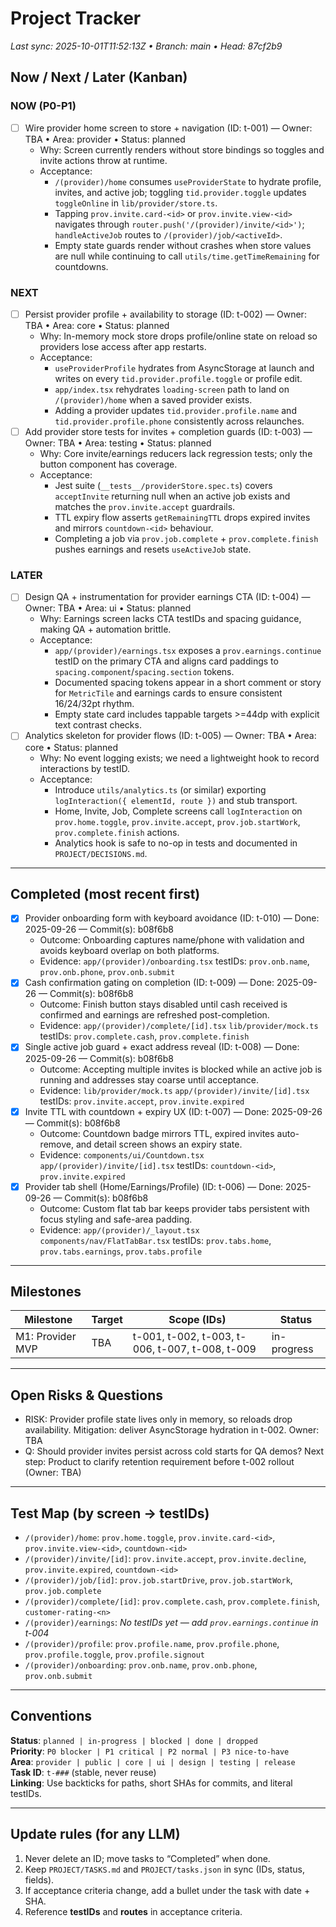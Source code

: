 # Project Tracker

_Last sync: 2025-10-01T11:52:13Z • Branch: main • Head: 87cf2b9_

## Now / Next / Later (Kanban)

### NOW (P0-P1)
- [ ] Wire provider home screen to store + navigation (ID: t-001) — Owner: TBA • Area: provider • Status: planned
  - Why: Screen currently renders without store bindings so toggles and invite actions throw at runtime.
  - Acceptance:
    - `/(provider)/home` consumes `useProviderState` to hydrate profile, invites, and active job; toggling `tid.provider.toggle` updates `toggleOnline` in `lib/provider/store.ts`.
    - Tapping `prov.invite.card-<id>` or `prov.invite.view-<id>` navigates through `router.push('/(provider)/invite/<id>')`; `handleActiveJob` routes to `/(provider)/job/<activeId>`.
    - Empty state guards render without crashes when store values are null while continuing to call `utils/time.getTimeRemaining` for countdowns.

### NEXT
- [ ] Persist provider profile + availability to storage (ID: t-002) — Owner: TBA • Area: core • Status: planned
  - Why: In-memory mock store drops profile/online state on reload so providers lose access after app restarts.
  - Acceptance:
    - `useProviderProfile` hydrates from AsyncStorage at launch and writes on every `tid.provider.profile.toggle` or profile edit.
    - `app/index.tsx` rehydrates `loading-screen` path to land on `/(provider)/home` when a saved provider exists.
    - Adding a provider updates `tid.provider.profile.name` and `tid.provider.profile.phone` consistently across relaunches.
- [ ] Add provider store tests for invites + completion guards (ID: t-003) — Owner: TBA • Area: testing • Status: planned
  - Why: Core invite/earnings reducers lack regression tests; only the button component has coverage.
  - Acceptance:
    - Jest suite (`__tests__/providerStore.spec.ts`) covers `acceptInvite` returning null when an active job exists and matches the `prov.invite.accept` guardrails.
    - TTL expiry flow asserts `getRemainingTTL` drops expired invites and mirrors `countdown-<id>` behaviour.
    - Completing a job via `prov.job.complete` + `prov.complete.finish` pushes earnings and resets `useActiveJob` state.

### LATER
- [ ] Design QA + instrumentation for provider earnings CTA (ID: t-004) — Owner: TBA • Area: ui • Status: planned
  - Why: Earnings screen lacks CTA testIDs and spacing guidance, making QA + automation brittle.
  - Acceptance:
    - `app/(provider)/earnings.tsx` exposes a `prov.earnings.continue` testID on the primary CTA and aligns card paddings to `spacing.component`/`spacing.section` tokens.
    - Documented spacing tokens appear in a short comment or story for `MetricTile` and earnings cards to ensure consistent 16/24/32pt rhythm.
    - Empty state card includes tappable targets >=44dp with explicit text contrast checks.
- [ ] Analytics skeleton for provider flows (ID: t-005) — Owner: TBA • Area: core • Status: planned
  - Why: No event logging exists; we need a lightweight hook to record interactions by testID.
  - Acceptance:
    - Introduce `utils/analytics.ts` (or similar) exporting `logInteraction({ elementId, route })` and stub transport.
    - Home, Invite, Job, Complete screens call `logInteraction` on `prov.home.toggle`, `prov.invite.accept`, `prov.job.startWork`, `prov.complete.finish` actions.
    - Analytics hook is safe to no-op in tests and documented in `PROJECT/DECISIONS.md`.

---

## Completed (most recent first)
- [x] Provider onboarding form with keyboard avoidance (ID: t-010) — Done: 2025-09-26 — Commit(s): b08f6b8
  - Outcome: Onboarding captures name/phone with validation and avoids keyboard overlap on both platforms.
  - Evidence: `app/(provider)/onboarding.tsx` testIDs: `prov.onb.name`, `prov.onb.phone`, `prov.onb.submit`
- [x] Cash confirmation gating on completion (ID: t-009) — Done: 2025-09-26 — Commit(s): b08f6b8
  - Outcome: Finish button stays disabled until cash received is confirmed and earnings are refreshed post-completion.
  - Evidence: `app/(provider)/complete/[id].tsx` `lib/provider/mock.ts` testIDs: `prov.complete.cash`, `prov.complete.finish`
- [x] Single active job guard + exact address reveal (ID: t-008) — Done: 2025-09-26 — Commit(s): b08f6b8
  - Outcome: Accepting multiple invites is blocked while an active job is running and addresses stay coarse until acceptance.
  - Evidence: `lib/provider/mock.ts` `app/(provider)/invite/[id].tsx` testIDs: `prov.invite.accept`, `prov.invite.expired`
- [x] Invite TTL with countdown + expiry UX (ID: t-007) — Done: 2025-09-26 — Commit(s): b08f6b8
  - Outcome: Countdown badge mirrors TTL, expired invites auto-remove, and detail screen shows an expiry state.
  - Evidence: `components/ui/Countdown.tsx` `app/(provider)/invite/[id].tsx` testIDs: `countdown-<id>`, `prov.invite.expired`
- [x] Provider tab shell (Home/Earnings/Profile) (ID: t-006) — Done: 2025-09-26 — Commit(s): b08f6b8
  - Outcome: Custom flat tab bar keeps provider tabs persistent with focus styling and safe-area padding.
  - Evidence: `app/(provider)/_layout.tsx` `components/nav/FlatTabBar.tsx` testIDs: `prov.tabs.home`, `prov.tabs.earnings`, `prov.tabs.profile`

---

## Milestones
| Milestone | Target | Scope (IDs) | Status |
|---|---|---|---|
| M1: Provider MVP | TBA | t-001, t-002, t-003, t-006, t-007, t-008, t-009 | in-progress |

---

## Open Risks & Questions
- RISK: Provider profile state lives only in memory, so reloads drop availability. Mitigation: deliver AsyncStorage hydration in t-002. Owner: TBA
- Q: Should provider invites persist across cold starts for QA demos? Next step: Product to clarify retention requirement before t-002 rollout (Owner: TBA)

---

## Test Map (by screen → testIDs)
- `/(provider)/home`: `prov.home.toggle`, `prov.invite.card-<id>`, `prov.invite.view-<id>`, `countdown-<id>`
- `/(provider)/invite/[id]`: `prov.invite.accept`, `prov.invite.decline`, `prov.invite.expired`, `countdown-<id>`
- `/(provider)/job/[id]`: `prov.job.startDrive`, `prov.job.startWork`, `prov.job.complete`
- `/(provider)/complete/[id]`: `prov.complete.cash`, `prov.complete.finish`, `customer-rating-<n>`
- `/(provider)/earnings`: _No testIDs yet — add `prov.earnings.continue` in t-004_
- `/(provider)/profile`: `prov.profile.name`, `prov.profile.phone`, `prov.profile.toggle`, `prov.profile.signout`
- `/(provider)/onboarding`: `prov.onb.name`, `prov.onb.phone`, `prov.onb.submit`

---

## Conventions

**Status**: `planned | in-progress | blocked | done | dropped`  
**Priority**: `P0 blocker | P1 critical | P2 normal | P3 nice-to-have`  
**Area**: `provider | public | core | ui | design | testing | release`  
**Task ID**: `t-###` (stable, never reuse)  
**Linking**: Use backticks for paths, short SHAs for commits, and literal testIDs.

---

## Update rules (for any LLM)
1. Never delete an ID; move tasks to “Completed” when done.
2. Keep `PROJECT/TASKS.md` and `PROJECT/tasks.json` in sync (IDs, status, fields).
3. If acceptance criteria change, add a bullet under the task with date + SHA.
4. Reference **testIDs** and **routes** in acceptance criteria.

